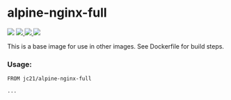 # alpine-nginx-full

<p>
  <img src="https://img.shields.io/badge/nginx-1.17.10-green.svg?style=for-the-badge">
  <a href="https://hub.docker.com/repository/docker/jc21/alpine-nginx-full">
    <img src="https://img.shields.io/docker/stars/jc21/alpine-nginx-full.svg?style=for-the-badge">
  </a>
  <a href="https://hub.docker.com/repository/docker/jc21/alpine-nginx-full">
    <img src="https://img.shields.io/docker/pulls/jc21/alpine-nginx-full.svg?style=for-the-badge">
  </a>
  <a href="https://ci.nginxproxymanager.com/blue/organizations/jenkins/docker-alpine-nginx-full/branches/">
    <img src="https://img.shields.io/jenkins/build?jobUrl=https%3A%2F%2Fci.nginxproxymanager.com%2Fjob%2Fdocker-alpine-nginx-full%2Fjob%2Fmaster&style=for-the-badge">
  </a>
</p>

This is a base image for use in other images. See Dockerfile for build steps.


### Usage:

```
FROM jc21/alpine-nginx-full

...
```

